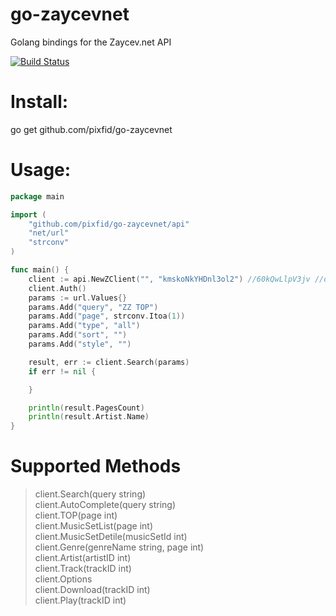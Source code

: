 # go-zaycevnet
Golang bindings for the Zaycev.net API

[![Build Status](https://travis-ci.org/pixfid/go-zaycevnet.svg?branch=master)](https://travis-ci.org/pixfid/go-zaycevnet)

# Install: <br/>

go get github.com/pixfid/go-zaycevnet <br/>

# Usage:<br/>

```go
package main

import (
	"github.com/pixfid/go-zaycevnet/api"
	"net/url"
	"strconv"
)

func main() {
	client := api.NewZClient("", "kmskoNkYHDnl3ol2") //60kQwLlpV3jv //d7DVaaELv
	client.Auth()
	params := url.Values{}
	params.Add("query", "ZZ TOP")
	params.Add("page", strconv.Itoa(1))
	params.Add("type", "all")
	params.Add("sort", "")
	params.Add("style", "")

	result, err := client.Search(params)
	if err != nil {

	}

	println(result.PagesCount)
	println(result.Artist.Name)
}
```

# Supported Methods<br/>
>client.Search(query string)<br/>
>client.AutoComplete(query string)<br/>
>client.TOP(page int)<br/>
>client.MusicSetList(page int)<br/>
>client.MusicSetDetile(musicSetId int)<br/>
>client.Genre(genreName string, page int)<br/>
>client.Artist(artistID int)<br/>
>client.Track(trackID int)<br/>
>client.Options<br/>
>client.Download(trackID int)<br/>
>client.Play(trackID int)<br/>
